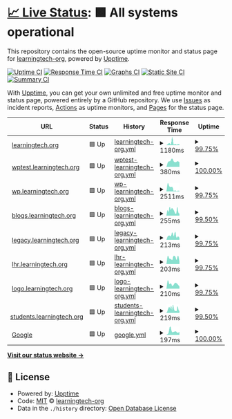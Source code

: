 # [📈 Live Status](https://learningtech-org.github.io/upptime): <!--live status--> **🟩 All systems operational**

This repository contains the open-source uptime monitor and status page for [learningtech-org](https://learningtech-org.github.io/upptime), powered by [Upptime](https://github.com/upptime/upptime).

[![Uptime CI](https://github.com/learningtech-org/upptime/workflows/Uptime%20CI/badge.svg)](https://github.com/learningtech-org/upptime/actions?query=workflow%3A%22Uptime+CI%22)
[![Response Time CI](https://github.com/learningtech-org/upptime/workflows/Response%20Time%20CI/badge.svg)](https://github.com/learningtech-org/upptime/actions?query=workflow%3A%22Response+Time+CI%22)
[![Graphs CI](https://github.com/learningtech-org/upptime/workflows/Graphs%20CI/badge.svg)](https://github.com/learningtech-org/upptime/actions?query=workflow%3A%22Graphs+CI%22)
[![Static Site CI](https://github.com/learningtech-org/upptime/workflows/Static%20Site%20CI/badge.svg)](https://github.com/learningtech-org/upptime/actions?query=workflow%3A%22Static+Site+CI%22)
[![Summary CI](https://github.com/learningtech-org/upptime/workflows/Summary%20CI/badge.svg)](https://github.com/learningtech-org/upptime/actions?query=workflow%3A%22Summary+CI%22)

With [Upptime](https://upptime.js.org), you can get your own unlimited and free uptime monitor and status page, powered entirely by a GitHub repository. We use [Issues](https://github.com/learningtech-org/upptime/issues) as incident reports, [Actions](https://github.com/learningtech-org/upptime/actions) as uptime monitors, and [Pages](https://learningtech-org.github.io/upptime) for the status page.

<!--start: status pages-->
<!-- This summary is generated by Upptime (https://github.com/upptime/upptime) -->
<!-- Do not edit this manually, your changes will be overwritten -->
<!-- prettier-ignore -->
| URL | Status | History | Response Time | Uptime |
| --- | ------ | ------- | ------------- | ------ |
| <img alt="" src="https://icons.duckduckgo.com/ip3/learningtech.org.ico" height="13"> [learningtech.org](https://learningtech.org) | 🟩 Up | [learningtech-org.yml](https://github.com/learningtech-org/upptime/commits/HEAD/history/learningtech-org.yml) | <details><summary><img alt="Response time graph" src="./graphs/learningtech-org/response-time-week.png" height="20"> 1180ms</summary><br><a href="https://learningtech-org.github.io/upptime/history/learningtech-org"><img alt="Response time 444" src="https://img.shields.io/endpoint?url=https%3A%2F%2Fraw.githubusercontent.com%2Flearningtech-org%2Fupptime%2FHEAD%2Fapi%2Flearningtech-org%2Fresponse-time.json"></a><br><a href="https://learningtech-org.github.io/upptime/history/learningtech-org"><img alt="24-hour response time 586" src="https://img.shields.io/endpoint?url=https%3A%2F%2Fraw.githubusercontent.com%2Flearningtech-org%2Fupptime%2FHEAD%2Fapi%2Flearningtech-org%2Fresponse-time-day.json"></a><br><a href="https://learningtech-org.github.io/upptime/history/learningtech-org"><img alt="7-day response time 1180" src="https://img.shields.io/endpoint?url=https%3A%2F%2Fraw.githubusercontent.com%2Flearningtech-org%2Fupptime%2FHEAD%2Fapi%2Flearningtech-org%2Fresponse-time-week.json"></a><br><a href="https://learningtech-org.github.io/upptime/history/learningtech-org"><img alt="30-day response time 700" src="https://img.shields.io/endpoint?url=https%3A%2F%2Fraw.githubusercontent.com%2Flearningtech-org%2Fupptime%2FHEAD%2Fapi%2Flearningtech-org%2Fresponse-time-month.json"></a><br><a href="https://learningtech-org.github.io/upptime/history/learningtech-org"><img alt="1-year response time 444" src="https://img.shields.io/endpoint?url=https%3A%2F%2Fraw.githubusercontent.com%2Flearningtech-org%2Fupptime%2FHEAD%2Fapi%2Flearningtech-org%2Fresponse-time-year.json"></a></details> | <details><summary><a href="https://learningtech-org.github.io/upptime/history/learningtech-org">99.75%</a></summary><a href="https://learningtech-org.github.io/upptime/history/learningtech-org"><img alt="All-time uptime 99.81%" src="https://img.shields.io/endpoint?url=https%3A%2F%2Fraw.githubusercontent.com%2Flearningtech-org%2Fupptime%2FHEAD%2Fapi%2Flearningtech-org%2Fuptime.json"></a><br><a href="https://learningtech-org.github.io/upptime/history/learningtech-org"><img alt="24-hour uptime 100.00%" src="https://img.shields.io/endpoint?url=https%3A%2F%2Fraw.githubusercontent.com%2Flearningtech-org%2Fupptime%2FHEAD%2Fapi%2Flearningtech-org%2Fuptime-day.json"></a><br><a href="https://learningtech-org.github.io/upptime/history/learningtech-org"><img alt="7-day uptime 99.75%" src="https://img.shields.io/endpoint?url=https%3A%2F%2Fraw.githubusercontent.com%2Flearningtech-org%2Fupptime%2FHEAD%2Fapi%2Flearningtech-org%2Fuptime-week.json"></a><br><a href="https://learningtech-org.github.io/upptime/history/learningtech-org"><img alt="30-day uptime 99.78%" src="https://img.shields.io/endpoint?url=https%3A%2F%2Fraw.githubusercontent.com%2Flearningtech-org%2Fupptime%2FHEAD%2Fapi%2Flearningtech-org%2Fuptime-month.json"></a><br><a href="https://learningtech-org.github.io/upptime/history/learningtech-org"><img alt="1-year uptime 99.81%" src="https://img.shields.io/endpoint?url=https%3A%2F%2Fraw.githubusercontent.com%2Flearningtech-org%2Fupptime%2FHEAD%2Fapi%2Flearningtech-org%2Fuptime-year.json"></a></details>
| <img alt="" src="https://icons.duckduckgo.com/ip3/wptest.learningtech.org.ico" height="13"> [wptest.learningtech.org](https://wptest.learningtech.org) | 🟩 Up | [wptest-learningtech-org.yml](https://github.com/learningtech-org/upptime/commits/HEAD/history/wptest-learningtech-org.yml) | <details><summary><img alt="Response time graph" src="./graphs/wptest-learningtech-org/response-time-week.png" height="20"> 380ms</summary><br><a href="https://learningtech-org.github.io/upptime/history/wptest-learningtech-org"><img alt="Response time 411" src="https://img.shields.io/endpoint?url=https%3A%2F%2Fraw.githubusercontent.com%2Flearningtech-org%2Fupptime%2FHEAD%2Fapi%2Fwptest-learningtech-org%2Fresponse-time.json"></a><br><a href="https://learningtech-org.github.io/upptime/history/wptest-learningtech-org"><img alt="24-hour response time 314" src="https://img.shields.io/endpoint?url=https%3A%2F%2Fraw.githubusercontent.com%2Flearningtech-org%2Fupptime%2FHEAD%2Fapi%2Fwptest-learningtech-org%2Fresponse-time-day.json"></a><br><a href="https://learningtech-org.github.io/upptime/history/wptest-learningtech-org"><img alt="7-day response time 380" src="https://img.shields.io/endpoint?url=https%3A%2F%2Fraw.githubusercontent.com%2Flearningtech-org%2Fupptime%2FHEAD%2Fapi%2Fwptest-learningtech-org%2Fresponse-time-week.json"></a><br><a href="https://learningtech-org.github.io/upptime/history/wptest-learningtech-org"><img alt="30-day response time 411" src="https://img.shields.io/endpoint?url=https%3A%2F%2Fraw.githubusercontent.com%2Flearningtech-org%2Fupptime%2FHEAD%2Fapi%2Fwptest-learningtech-org%2Fresponse-time-month.json"></a><br><a href="https://learningtech-org.github.io/upptime/history/wptest-learningtech-org"><img alt="1-year response time 411" src="https://img.shields.io/endpoint?url=https%3A%2F%2Fraw.githubusercontent.com%2Flearningtech-org%2Fupptime%2FHEAD%2Fapi%2Fwptest-learningtech-org%2Fresponse-time-year.json"></a></details> | <details><summary><a href="https://learningtech-org.github.io/upptime/history/wptest-learningtech-org">100.00%</a></summary><a href="https://learningtech-org.github.io/upptime/history/wptest-learningtech-org"><img alt="All-time uptime 98.14%" src="https://img.shields.io/endpoint?url=https%3A%2F%2Fraw.githubusercontent.com%2Flearningtech-org%2Fupptime%2FHEAD%2Fapi%2Fwptest-learningtech-org%2Fuptime.json"></a><br><a href="https://learningtech-org.github.io/upptime/history/wptest-learningtech-org"><img alt="24-hour uptime 100.00%" src="https://img.shields.io/endpoint?url=https%3A%2F%2Fraw.githubusercontent.com%2Flearningtech-org%2Fupptime%2FHEAD%2Fapi%2Fwptest-learningtech-org%2Fuptime-day.json"></a><br><a href="https://learningtech-org.github.io/upptime/history/wptest-learningtech-org"><img alt="7-day uptime 100.00%" src="https://img.shields.io/endpoint?url=https%3A%2F%2Fraw.githubusercontent.com%2Flearningtech-org%2Fupptime%2FHEAD%2Fapi%2Fwptest-learningtech-org%2Fuptime-week.json"></a><br><a href="https://learningtech-org.github.io/upptime/history/wptest-learningtech-org"><img alt="30-day uptime 98.14%" src="https://img.shields.io/endpoint?url=https%3A%2F%2Fraw.githubusercontent.com%2Flearningtech-org%2Fupptime%2FHEAD%2Fapi%2Fwptest-learningtech-org%2Fuptime-month.json"></a><br><a href="https://learningtech-org.github.io/upptime/history/wptest-learningtech-org"><img alt="1-year uptime 98.14%" src="https://img.shields.io/endpoint?url=https%3A%2F%2Fraw.githubusercontent.com%2Flearningtech-org%2Fupptime%2FHEAD%2Fapi%2Fwptest-learningtech-org%2Fuptime-year.json"></a></details>
| <img alt="" src="https://icons.duckduckgo.com/ip3/wp.learningtech.org.ico" height="13"> [wp.learningtech.org](https://wp.learningtech.org) | 🟩 Up | [wp-learningtech-org.yml](https://github.com/learningtech-org/upptime/commits/HEAD/history/wp-learningtech-org.yml) | <details><summary><img alt="Response time graph" src="./graphs/wp-learningtech-org/response-time-week.png" height="20"> 2511ms</summary><br><a href="https://learningtech-org.github.io/upptime/history/wp-learningtech-org"><img alt="Response time 983" src="https://img.shields.io/endpoint?url=https%3A%2F%2Fraw.githubusercontent.com%2Flearningtech-org%2Fupptime%2FHEAD%2Fapi%2Fwp-learningtech-org%2Fresponse-time.json"></a><br><a href="https://learningtech-org.github.io/upptime/history/wp-learningtech-org"><img alt="24-hour response time 402" src="https://img.shields.io/endpoint?url=https%3A%2F%2Fraw.githubusercontent.com%2Flearningtech-org%2Fupptime%2FHEAD%2Fapi%2Fwp-learningtech-org%2Fresponse-time-day.json"></a><br><a href="https://learningtech-org.github.io/upptime/history/wp-learningtech-org"><img alt="7-day response time 2511" src="https://img.shields.io/endpoint?url=https%3A%2F%2Fraw.githubusercontent.com%2Flearningtech-org%2Fupptime%2FHEAD%2Fapi%2Fwp-learningtech-org%2Fresponse-time-week.json"></a><br><a href="https://learningtech-org.github.io/upptime/history/wp-learningtech-org"><img alt="30-day response time 1422" src="https://img.shields.io/endpoint?url=https%3A%2F%2Fraw.githubusercontent.com%2Flearningtech-org%2Fupptime%2FHEAD%2Fapi%2Fwp-learningtech-org%2Fresponse-time-month.json"></a><br><a href="https://learningtech-org.github.io/upptime/history/wp-learningtech-org"><img alt="1-year response time 983" src="https://img.shields.io/endpoint?url=https%3A%2F%2Fraw.githubusercontent.com%2Flearningtech-org%2Fupptime%2FHEAD%2Fapi%2Fwp-learningtech-org%2Fresponse-time-year.json"></a></details> | <details><summary><a href="https://learningtech-org.github.io/upptime/history/wp-learningtech-org">99.75%</a></summary><a href="https://learningtech-org.github.io/upptime/history/wp-learningtech-org"><img alt="All-time uptime 99.81%" src="https://img.shields.io/endpoint?url=https%3A%2F%2Fraw.githubusercontent.com%2Flearningtech-org%2Fupptime%2FHEAD%2Fapi%2Fwp-learningtech-org%2Fuptime.json"></a><br><a href="https://learningtech-org.github.io/upptime/history/wp-learningtech-org"><img alt="24-hour uptime 100.00%" src="https://img.shields.io/endpoint?url=https%3A%2F%2Fraw.githubusercontent.com%2Flearningtech-org%2Fupptime%2FHEAD%2Fapi%2Fwp-learningtech-org%2Fuptime-day.json"></a><br><a href="https://learningtech-org.github.io/upptime/history/wp-learningtech-org"><img alt="7-day uptime 99.75%" src="https://img.shields.io/endpoint?url=https%3A%2F%2Fraw.githubusercontent.com%2Flearningtech-org%2Fupptime%2FHEAD%2Fapi%2Fwp-learningtech-org%2Fuptime-week.json"></a><br><a href="https://learningtech-org.github.io/upptime/history/wp-learningtech-org"><img alt="30-day uptime 99.78%" src="https://img.shields.io/endpoint?url=https%3A%2F%2Fraw.githubusercontent.com%2Flearningtech-org%2Fupptime%2FHEAD%2Fapi%2Fwp-learningtech-org%2Fuptime-month.json"></a><br><a href="https://learningtech-org.github.io/upptime/history/wp-learningtech-org"><img alt="1-year uptime 99.81%" src="https://img.shields.io/endpoint?url=https%3A%2F%2Fraw.githubusercontent.com%2Flearningtech-org%2Fupptime%2FHEAD%2Fapi%2Fwp-learningtech-org%2Fuptime-year.json"></a></details>
| <img alt="" src="https://icons.duckduckgo.com/ip3/blogs.learningtech.org.ico" height="13"> [blogs.learningtech.org](https://blogs.learningtech.org) | 🟩 Up | [blogs-learningtech-org.yml](https://github.com/learningtech-org/upptime/commits/HEAD/history/blogs-learningtech-org.yml) | <details><summary><img alt="Response time graph" src="./graphs/blogs-learningtech-org/response-time-week.png" height="20"> 255ms</summary><br><a href="https://learningtech-org.github.io/upptime/history/blogs-learningtech-org"><img alt="Response time 236" src="https://img.shields.io/endpoint?url=https%3A%2F%2Fraw.githubusercontent.com%2Flearningtech-org%2Fupptime%2FHEAD%2Fapi%2Fblogs-learningtech-org%2Fresponse-time.json"></a><br><a href="https://learningtech-org.github.io/upptime/history/blogs-learningtech-org"><img alt="24-hour response time 120" src="https://img.shields.io/endpoint?url=https%3A%2F%2Fraw.githubusercontent.com%2Flearningtech-org%2Fupptime%2FHEAD%2Fapi%2Fblogs-learningtech-org%2Fresponse-time-day.json"></a><br><a href="https://learningtech-org.github.io/upptime/history/blogs-learningtech-org"><img alt="7-day response time 255" src="https://img.shields.io/endpoint?url=https%3A%2F%2Fraw.githubusercontent.com%2Flearningtech-org%2Fupptime%2FHEAD%2Fapi%2Fblogs-learningtech-org%2Fresponse-time-week.json"></a><br><a href="https://learningtech-org.github.io/upptime/history/blogs-learningtech-org"><img alt="30-day response time 236" src="https://img.shields.io/endpoint?url=https%3A%2F%2Fraw.githubusercontent.com%2Flearningtech-org%2Fupptime%2FHEAD%2Fapi%2Fblogs-learningtech-org%2Fresponse-time-month.json"></a><br><a href="https://learningtech-org.github.io/upptime/history/blogs-learningtech-org"><img alt="1-year response time 236" src="https://img.shields.io/endpoint?url=https%3A%2F%2Fraw.githubusercontent.com%2Flearningtech-org%2Fupptime%2FHEAD%2Fapi%2Fblogs-learningtech-org%2Fresponse-time-year.json"></a></details> | <details><summary><a href="https://learningtech-org.github.io/upptime/history/blogs-learningtech-org">99.50%</a></summary><a href="https://learningtech-org.github.io/upptime/history/blogs-learningtech-org"><img alt="All-time uptime 99.59%" src="https://img.shields.io/endpoint?url=https%3A%2F%2Fraw.githubusercontent.com%2Flearningtech-org%2Fupptime%2FHEAD%2Fapi%2Fblogs-learningtech-org%2Fuptime.json"></a><br><a href="https://learningtech-org.github.io/upptime/history/blogs-learningtech-org"><img alt="24-hour uptime 100.00%" src="https://img.shields.io/endpoint?url=https%3A%2F%2Fraw.githubusercontent.com%2Flearningtech-org%2Fupptime%2FHEAD%2Fapi%2Fblogs-learningtech-org%2Fuptime-day.json"></a><br><a href="https://learningtech-org.github.io/upptime/history/blogs-learningtech-org"><img alt="7-day uptime 99.50%" src="https://img.shields.io/endpoint?url=https%3A%2F%2Fraw.githubusercontent.com%2Flearningtech-org%2Fupptime%2FHEAD%2Fapi%2Fblogs-learningtech-org%2Fuptime-week.json"></a><br><a href="https://learningtech-org.github.io/upptime/history/blogs-learningtech-org"><img alt="30-day uptime 99.59%" src="https://img.shields.io/endpoint?url=https%3A%2F%2Fraw.githubusercontent.com%2Flearningtech-org%2Fupptime%2FHEAD%2Fapi%2Fblogs-learningtech-org%2Fuptime-month.json"></a><br><a href="https://learningtech-org.github.io/upptime/history/blogs-learningtech-org"><img alt="1-year uptime 99.59%" src="https://img.shields.io/endpoint?url=https%3A%2F%2Fraw.githubusercontent.com%2Flearningtech-org%2Fupptime%2FHEAD%2Fapi%2Fblogs-learningtech-org%2Fuptime-year.json"></a></details>
| <img alt="" src="https://icons.duckduckgo.com/ip3/legacy.learningtech.org.ico" height="13"> [legacy.learningtech.org](https://legacy.learningtech.org) | 🟩 Up | [legacy-learningtech-org.yml](https://github.com/learningtech-org/upptime/commits/HEAD/history/legacy-learningtech-org.yml) | <details><summary><img alt="Response time graph" src="./graphs/legacy-learningtech-org/response-time-week.png" height="20"> 213ms</summary><br><a href="https://learningtech-org.github.io/upptime/history/legacy-learningtech-org"><img alt="Response time 232" src="https://img.shields.io/endpoint?url=https%3A%2F%2Fraw.githubusercontent.com%2Flearningtech-org%2Fupptime%2FHEAD%2Fapi%2Flegacy-learningtech-org%2Fresponse-time.json"></a><br><a href="https://learningtech-org.github.io/upptime/history/legacy-learningtech-org"><img alt="24-hour response time 95" src="https://img.shields.io/endpoint?url=https%3A%2F%2Fraw.githubusercontent.com%2Flearningtech-org%2Fupptime%2FHEAD%2Fapi%2Flegacy-learningtech-org%2Fresponse-time-day.json"></a><br><a href="https://learningtech-org.github.io/upptime/history/legacy-learningtech-org"><img alt="7-day response time 213" src="https://img.shields.io/endpoint?url=https%3A%2F%2Fraw.githubusercontent.com%2Flearningtech-org%2Fupptime%2FHEAD%2Fapi%2Flegacy-learningtech-org%2Fresponse-time-week.json"></a><br><a href="https://learningtech-org.github.io/upptime/history/legacy-learningtech-org"><img alt="30-day response time 232" src="https://img.shields.io/endpoint?url=https%3A%2F%2Fraw.githubusercontent.com%2Flearningtech-org%2Fupptime%2FHEAD%2Fapi%2Flegacy-learningtech-org%2Fresponse-time-month.json"></a><br><a href="https://learningtech-org.github.io/upptime/history/legacy-learningtech-org"><img alt="1-year response time 232" src="https://img.shields.io/endpoint?url=https%3A%2F%2Fraw.githubusercontent.com%2Flearningtech-org%2Fupptime%2FHEAD%2Fapi%2Flegacy-learningtech-org%2Fresponse-time-year.json"></a></details> | <details><summary><a href="https://learningtech-org.github.io/upptime/history/legacy-learningtech-org">99.75%</a></summary><a href="https://learningtech-org.github.io/upptime/history/legacy-learningtech-org"><img alt="All-time uptime 99.70%" src="https://img.shields.io/endpoint?url=https%3A%2F%2Fraw.githubusercontent.com%2Flearningtech-org%2Fupptime%2FHEAD%2Fapi%2Flegacy-learningtech-org%2Fuptime.json"></a><br><a href="https://learningtech-org.github.io/upptime/history/legacy-learningtech-org"><img alt="24-hour uptime 100.00%" src="https://img.shields.io/endpoint?url=https%3A%2F%2Fraw.githubusercontent.com%2Flearningtech-org%2Fupptime%2FHEAD%2Fapi%2Flegacy-learningtech-org%2Fuptime-day.json"></a><br><a href="https://learningtech-org.github.io/upptime/history/legacy-learningtech-org"><img alt="7-day uptime 99.75%" src="https://img.shields.io/endpoint?url=https%3A%2F%2Fraw.githubusercontent.com%2Flearningtech-org%2Fupptime%2FHEAD%2Fapi%2Flegacy-learningtech-org%2Fuptime-week.json"></a><br><a href="https://learningtech-org.github.io/upptime/history/legacy-learningtech-org"><img alt="30-day uptime 99.70%" src="https://img.shields.io/endpoint?url=https%3A%2F%2Fraw.githubusercontent.com%2Flearningtech-org%2Fupptime%2FHEAD%2Fapi%2Flegacy-learningtech-org%2Fuptime-month.json"></a><br><a href="https://learningtech-org.github.io/upptime/history/legacy-learningtech-org"><img alt="1-year uptime 99.70%" src="https://img.shields.io/endpoint?url=https%3A%2F%2Fraw.githubusercontent.com%2Flearningtech-org%2Fupptime%2FHEAD%2Fapi%2Flegacy-learningtech-org%2Fuptime-year.json"></a></details>
| <img alt="" src="https://icons.duckduckgo.com/ip3/lhr.learningtech.org.ico" height="13"> [lhr.learningtech.org](https://lhr.learningtech.org) | 🟩 Up | [lhr-learningtech-org.yml](https://github.com/learningtech-org/upptime/commits/HEAD/history/lhr-learningtech-org.yml) | <details><summary><img alt="Response time graph" src="./graphs/lhr-learningtech-org/response-time-week.png" height="20"> 203ms</summary><br><a href="https://learningtech-org.github.io/upptime/history/lhr-learningtech-org"><img alt="Response time 240" src="https://img.shields.io/endpoint?url=https%3A%2F%2Fraw.githubusercontent.com%2Flearningtech-org%2Fupptime%2FHEAD%2Fapi%2Flhr-learningtech-org%2Fresponse-time.json"></a><br><a href="https://learningtech-org.github.io/upptime/history/lhr-learningtech-org"><img alt="24-hour response time 83" src="https://img.shields.io/endpoint?url=https%3A%2F%2Fraw.githubusercontent.com%2Flearningtech-org%2Fupptime%2FHEAD%2Fapi%2Flhr-learningtech-org%2Fresponse-time-day.json"></a><br><a href="https://learningtech-org.github.io/upptime/history/lhr-learningtech-org"><img alt="7-day response time 203" src="https://img.shields.io/endpoint?url=https%3A%2F%2Fraw.githubusercontent.com%2Flearningtech-org%2Fupptime%2FHEAD%2Fapi%2Flhr-learningtech-org%2Fresponse-time-week.json"></a><br><a href="https://learningtech-org.github.io/upptime/history/lhr-learningtech-org"><img alt="30-day response time 240" src="https://img.shields.io/endpoint?url=https%3A%2F%2Fraw.githubusercontent.com%2Flearningtech-org%2Fupptime%2FHEAD%2Fapi%2Flhr-learningtech-org%2Fresponse-time-month.json"></a><br><a href="https://learningtech-org.github.io/upptime/history/lhr-learningtech-org"><img alt="1-year response time 240" src="https://img.shields.io/endpoint?url=https%3A%2F%2Fraw.githubusercontent.com%2Flearningtech-org%2Fupptime%2FHEAD%2Fapi%2Flhr-learningtech-org%2Fresponse-time-year.json"></a></details> | <details><summary><a href="https://learningtech-org.github.io/upptime/history/lhr-learningtech-org">99.75%</a></summary><a href="https://learningtech-org.github.io/upptime/history/lhr-learningtech-org"><img alt="All-time uptime 99.70%" src="https://img.shields.io/endpoint?url=https%3A%2F%2Fraw.githubusercontent.com%2Flearningtech-org%2Fupptime%2FHEAD%2Fapi%2Flhr-learningtech-org%2Fuptime.json"></a><br><a href="https://learningtech-org.github.io/upptime/history/lhr-learningtech-org"><img alt="24-hour uptime 100.00%" src="https://img.shields.io/endpoint?url=https%3A%2F%2Fraw.githubusercontent.com%2Flearningtech-org%2Fupptime%2FHEAD%2Fapi%2Flhr-learningtech-org%2Fuptime-day.json"></a><br><a href="https://learningtech-org.github.io/upptime/history/lhr-learningtech-org"><img alt="7-day uptime 99.75%" src="https://img.shields.io/endpoint?url=https%3A%2F%2Fraw.githubusercontent.com%2Flearningtech-org%2Fupptime%2FHEAD%2Fapi%2Flhr-learningtech-org%2Fuptime-week.json"></a><br><a href="https://learningtech-org.github.io/upptime/history/lhr-learningtech-org"><img alt="30-day uptime 99.70%" src="https://img.shields.io/endpoint?url=https%3A%2F%2Fraw.githubusercontent.com%2Flearningtech-org%2Fupptime%2FHEAD%2Fapi%2Flhr-learningtech-org%2Fuptime-month.json"></a><br><a href="https://learningtech-org.github.io/upptime/history/lhr-learningtech-org"><img alt="1-year uptime 99.70%" src="https://img.shields.io/endpoint?url=https%3A%2F%2Fraw.githubusercontent.com%2Flearningtech-org%2Fupptime%2FHEAD%2Fapi%2Flhr-learningtech-org%2Fuptime-year.json"></a></details>
| <img alt="" src="https://icons.duckduckgo.com/ip3/logo.learningtech.org.ico" height="13"> [logo.learningtech.org](https://logo.learningtech.org) | 🟩 Up | [logo-learningtech-org.yml](https://github.com/learningtech-org/upptime/commits/HEAD/history/logo-learningtech-org.yml) | <details><summary><img alt="Response time graph" src="./graphs/logo-learningtech-org/response-time-week.png" height="20"> 210ms</summary><br><a href="https://learningtech-org.github.io/upptime/history/logo-learningtech-org"><img alt="Response time 268" src="https://img.shields.io/endpoint?url=https%3A%2F%2Fraw.githubusercontent.com%2Flearningtech-org%2Fupptime%2FHEAD%2Fapi%2Flogo-learningtech-org%2Fresponse-time.json"></a><br><a href="https://learningtech-org.github.io/upptime/history/logo-learningtech-org"><img alt="24-hour response time 89" src="https://img.shields.io/endpoint?url=https%3A%2F%2Fraw.githubusercontent.com%2Flearningtech-org%2Fupptime%2FHEAD%2Fapi%2Flogo-learningtech-org%2Fresponse-time-day.json"></a><br><a href="https://learningtech-org.github.io/upptime/history/logo-learningtech-org"><img alt="7-day response time 210" src="https://img.shields.io/endpoint?url=https%3A%2F%2Fraw.githubusercontent.com%2Flearningtech-org%2Fupptime%2FHEAD%2Fapi%2Flogo-learningtech-org%2Fresponse-time-week.json"></a><br><a href="https://learningtech-org.github.io/upptime/history/logo-learningtech-org"><img alt="30-day response time 268" src="https://img.shields.io/endpoint?url=https%3A%2F%2Fraw.githubusercontent.com%2Flearningtech-org%2Fupptime%2FHEAD%2Fapi%2Flogo-learningtech-org%2Fresponse-time-month.json"></a><br><a href="https://learningtech-org.github.io/upptime/history/logo-learningtech-org"><img alt="1-year response time 268" src="https://img.shields.io/endpoint?url=https%3A%2F%2Fraw.githubusercontent.com%2Flearningtech-org%2Fupptime%2FHEAD%2Fapi%2Flogo-learningtech-org%2Fresponse-time-year.json"></a></details> | <details><summary><a href="https://learningtech-org.github.io/upptime/history/logo-learningtech-org">99.75%</a></summary><a href="https://learningtech-org.github.io/upptime/history/logo-learningtech-org"><img alt="All-time uptime 99.70%" src="https://img.shields.io/endpoint?url=https%3A%2F%2Fraw.githubusercontent.com%2Flearningtech-org%2Fupptime%2FHEAD%2Fapi%2Flogo-learningtech-org%2Fuptime.json"></a><br><a href="https://learningtech-org.github.io/upptime/history/logo-learningtech-org"><img alt="24-hour uptime 100.00%" src="https://img.shields.io/endpoint?url=https%3A%2F%2Fraw.githubusercontent.com%2Flearningtech-org%2Fupptime%2FHEAD%2Fapi%2Flogo-learningtech-org%2Fuptime-day.json"></a><br><a href="https://learningtech-org.github.io/upptime/history/logo-learningtech-org"><img alt="7-day uptime 99.75%" src="https://img.shields.io/endpoint?url=https%3A%2F%2Fraw.githubusercontent.com%2Flearningtech-org%2Fupptime%2FHEAD%2Fapi%2Flogo-learningtech-org%2Fuptime-week.json"></a><br><a href="https://learningtech-org.github.io/upptime/history/logo-learningtech-org"><img alt="30-day uptime 99.70%" src="https://img.shields.io/endpoint?url=https%3A%2F%2Fraw.githubusercontent.com%2Flearningtech-org%2Fupptime%2FHEAD%2Fapi%2Flogo-learningtech-org%2Fuptime-month.json"></a><br><a href="https://learningtech-org.github.io/upptime/history/logo-learningtech-org"><img alt="1-year uptime 99.70%" src="https://img.shields.io/endpoint?url=https%3A%2F%2Fraw.githubusercontent.com%2Flearningtech-org%2Fupptime%2FHEAD%2Fapi%2Flogo-learningtech-org%2Fuptime-year.json"></a></details>
| <img alt="" src="https://icons.duckduckgo.com/ip3/students.learningtech.org.ico" height="13"> [students.learningtech.org](https://students.learningtech.org) | 🟩 Up | [students-learningtech-org.yml](https://github.com/learningtech-org/upptime/commits/HEAD/history/students-learningtech-org.yml) | <details><summary><img alt="Response time graph" src="./graphs/students-learningtech-org/response-time-week.png" height="20"> 219ms</summary><br><a href="https://learningtech-org.github.io/upptime/history/students-learningtech-org"><img alt="Response time 240" src="https://img.shields.io/endpoint?url=https%3A%2F%2Fraw.githubusercontent.com%2Flearningtech-org%2Fupptime%2FHEAD%2Fapi%2Fstudents-learningtech-org%2Fresponse-time.json"></a><br><a href="https://learningtech-org.github.io/upptime/history/students-learningtech-org"><img alt="24-hour response time 126" src="https://img.shields.io/endpoint?url=https%3A%2F%2Fraw.githubusercontent.com%2Flearningtech-org%2Fupptime%2FHEAD%2Fapi%2Fstudents-learningtech-org%2Fresponse-time-day.json"></a><br><a href="https://learningtech-org.github.io/upptime/history/students-learningtech-org"><img alt="7-day response time 219" src="https://img.shields.io/endpoint?url=https%3A%2F%2Fraw.githubusercontent.com%2Flearningtech-org%2Fupptime%2FHEAD%2Fapi%2Fstudents-learningtech-org%2Fresponse-time-week.json"></a><br><a href="https://learningtech-org.github.io/upptime/history/students-learningtech-org"><img alt="30-day response time 240" src="https://img.shields.io/endpoint?url=https%3A%2F%2Fraw.githubusercontent.com%2Flearningtech-org%2Fupptime%2FHEAD%2Fapi%2Fstudents-learningtech-org%2Fresponse-time-month.json"></a><br><a href="https://learningtech-org.github.io/upptime/history/students-learningtech-org"><img alt="1-year response time 240" src="https://img.shields.io/endpoint?url=https%3A%2F%2Fraw.githubusercontent.com%2Flearningtech-org%2Fupptime%2FHEAD%2Fapi%2Fstudents-learningtech-org%2Fresponse-time-year.json"></a></details> | <details><summary><a href="https://learningtech-org.github.io/upptime/history/students-learningtech-org">99.50%</a></summary><a href="https://learningtech-org.github.io/upptime/history/students-learningtech-org"><img alt="All-time uptime 99.60%" src="https://img.shields.io/endpoint?url=https%3A%2F%2Fraw.githubusercontent.com%2Flearningtech-org%2Fupptime%2FHEAD%2Fapi%2Fstudents-learningtech-org%2Fuptime.json"></a><br><a href="https://learningtech-org.github.io/upptime/history/students-learningtech-org"><img alt="24-hour uptime 100.00%" src="https://img.shields.io/endpoint?url=https%3A%2F%2Fraw.githubusercontent.com%2Flearningtech-org%2Fupptime%2FHEAD%2Fapi%2Fstudents-learningtech-org%2Fuptime-day.json"></a><br><a href="https://learningtech-org.github.io/upptime/history/students-learningtech-org"><img alt="7-day uptime 99.50%" src="https://img.shields.io/endpoint?url=https%3A%2F%2Fraw.githubusercontent.com%2Flearningtech-org%2Fupptime%2FHEAD%2Fapi%2Fstudents-learningtech-org%2Fuptime-week.json"></a><br><a href="https://learningtech-org.github.io/upptime/history/students-learningtech-org"><img alt="30-day uptime 99.60%" src="https://img.shields.io/endpoint?url=https%3A%2F%2Fraw.githubusercontent.com%2Flearningtech-org%2Fupptime%2FHEAD%2Fapi%2Fstudents-learningtech-org%2Fuptime-month.json"></a><br><a href="https://learningtech-org.github.io/upptime/history/students-learningtech-org"><img alt="1-year uptime 99.60%" src="https://img.shields.io/endpoint?url=https%3A%2F%2Fraw.githubusercontent.com%2Flearningtech-org%2Fupptime%2FHEAD%2Fapi%2Fstudents-learningtech-org%2Fuptime-year.json"></a></details>
| <img alt="" src="https://icons.duckduckgo.com/ip3/google.com.ico" height="13"> [Google](https://google.com) | 🟩 Up | [google.yml](https://github.com/learningtech-org/upptime/commits/HEAD/history/google.yml) | <details><summary><img alt="Response time graph" src="./graphs/google/response-time-week.png" height="20"> 197ms</summary><br><a href="https://learningtech-org.github.io/upptime/history/google"><img alt="Response time 196" src="https://img.shields.io/endpoint?url=https%3A%2F%2Fraw.githubusercontent.com%2Flearningtech-org%2Fupptime%2FHEAD%2Fapi%2Fgoogle%2Fresponse-time.json"></a><br><a href="https://learningtech-org.github.io/upptime/history/google"><img alt="24-hour response time 165" src="https://img.shields.io/endpoint?url=https%3A%2F%2Fraw.githubusercontent.com%2Flearningtech-org%2Fupptime%2FHEAD%2Fapi%2Fgoogle%2Fresponse-time-day.json"></a><br><a href="https://learningtech-org.github.io/upptime/history/google"><img alt="7-day response time 197" src="https://img.shields.io/endpoint?url=https%3A%2F%2Fraw.githubusercontent.com%2Flearningtech-org%2Fupptime%2FHEAD%2Fapi%2Fgoogle%2Fresponse-time-week.json"></a><br><a href="https://learningtech-org.github.io/upptime/history/google"><img alt="30-day response time 205" src="https://img.shields.io/endpoint?url=https%3A%2F%2Fraw.githubusercontent.com%2Flearningtech-org%2Fupptime%2FHEAD%2Fapi%2Fgoogle%2Fresponse-time-month.json"></a><br><a href="https://learningtech-org.github.io/upptime/history/google"><img alt="1-year response time 196" src="https://img.shields.io/endpoint?url=https%3A%2F%2Fraw.githubusercontent.com%2Flearningtech-org%2Fupptime%2FHEAD%2Fapi%2Fgoogle%2Fresponse-time-year.json"></a></details> | <details><summary><a href="https://learningtech-org.github.io/upptime/history/google">100.00%</a></summary><a href="https://learningtech-org.github.io/upptime/history/google"><img alt="All-time uptime 100.00%" src="https://img.shields.io/endpoint?url=https%3A%2F%2Fraw.githubusercontent.com%2Flearningtech-org%2Fupptime%2FHEAD%2Fapi%2Fgoogle%2Fuptime.json"></a><br><a href="https://learningtech-org.github.io/upptime/history/google"><img alt="24-hour uptime 100.00%" src="https://img.shields.io/endpoint?url=https%3A%2F%2Fraw.githubusercontent.com%2Flearningtech-org%2Fupptime%2FHEAD%2Fapi%2Fgoogle%2Fuptime-day.json"></a><br><a href="https://learningtech-org.github.io/upptime/history/google"><img alt="7-day uptime 100.00%" src="https://img.shields.io/endpoint?url=https%3A%2F%2Fraw.githubusercontent.com%2Flearningtech-org%2Fupptime%2FHEAD%2Fapi%2Fgoogle%2Fuptime-week.json"></a><br><a href="https://learningtech-org.github.io/upptime/history/google"><img alt="30-day uptime 100.00%" src="https://img.shields.io/endpoint?url=https%3A%2F%2Fraw.githubusercontent.com%2Flearningtech-org%2Fupptime%2FHEAD%2Fapi%2Fgoogle%2Fuptime-month.json"></a><br><a href="https://learningtech-org.github.io/upptime/history/google"><img alt="1-year uptime 100.00%" src="https://img.shields.io/endpoint?url=https%3A%2F%2Fraw.githubusercontent.com%2Flearningtech-org%2Fupptime%2FHEAD%2Fapi%2Fgoogle%2Fuptime-year.json"></a></details>

<!--end: status pages-->

[**Visit our status website →**](https://learningtech-org.github.io/upptime)

## 📄 License

- Powered by: [Upptime](https://github.com/upptime/upptime)
- Code: [MIT](./LICENSE) © [learningtech-org](https://learningtech-org.github.io/upptime)
- Data in the `./history` directory: [Open Database License](https://opendatacommons.org/licenses/odbl/1-0/)
